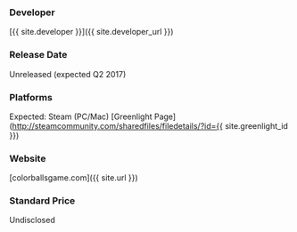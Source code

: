 ### Developer
[{{ site.developer }}]({{ site.developer_url }})

### Release Date
Unreleased (expected Q2 2017)

### Platforms
Expected: Steam (PC/Mac)
[Greenlight Page](http://steamcommunity.com/sharedfiles/filedetails/?id={{ site.greenlight_id }})

### Website
[colorballsgame.com]({{ site.url }})

### Standard Price
Undisclosed